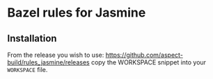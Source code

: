 # Bazel rules for Jasmine

## Installation

From the release you wish to use:
<https://github.com/aspect-build/rules_jasmine/releases>
copy the WORKSPACE snippet into your `WORKSPACE` file.
